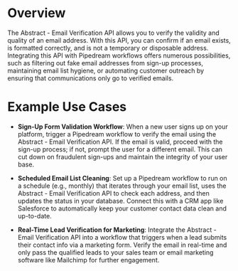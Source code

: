 # Overview

The Abstract - Email Verification API allows you to verify the validity and quality of an email address. With this API, you can confirm if an email exists, is formatted correctly, and is not a temporary or disposable address. Integrating this API with Pipedream workflows offers numerous possibilities, such as filtering out fake email addresses from sign-up processes, maintaining email list hygiene, or automating customer outreach by ensuring that communications only go to verified emails.

# Example Use Cases

- **Sign-Up Form Validation Workflow**: When a new user signs up on your platform, trigger a Pipedream workflow to verify the email using the Abstract - Email Verification API. If the email is valid, proceed with the sign-up process; if not, prompt the user for a different email. This can cut down on fraudulent sign-ups and maintain the integrity of your user base.

- **Scheduled Email List Cleaning**: Set up a Pipedream workflow to run on a schedule (e.g., monthly) that iterates through your email list, uses the Abstract - Email Verification API to check each address, and then updates the status in your database. Connect this with a CRM app like Salesforce to automatically keep your customer contact data clean and up-to-date.

- **Real-Time Lead Verification for Marketing**: Integrate the Abstract - Email Verification API into a workflow that triggers when a lead submits their contact info via a marketing form. Verify the email in real-time and only pass the qualified leads to your sales team or email marketing software like Mailchimp for further engagement.
